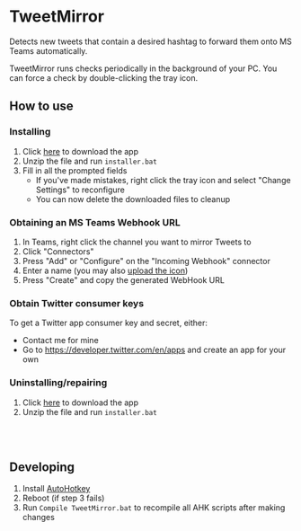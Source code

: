 # TweetMirror
Detects new tweets that contain a desired hashtag to forward them onto MS Teams automatically.

TweetMirror runs checks periodically in the background of your PC. You can force a check by double-clicking the tray icon.


## How to use
### Installing
1. Click [here](../../archive/master.zip) to download the app
2. Unzip the file and run `installer.bat`
3. Fill in all the prompted fields
	- If you've made mistakes, right click the tray icon and select "Change Settings" to reconfigure
	- You can now delete the downloaded files to cleanup

### Obtaining an MS Teams Webhook URL
1. In Teams, right click the channel you want to mirror Tweets to
2. Click "Connectors"
3. Press "Add" or "Configure" on the "Incoming Webhook" connector
4. Enter a name (you may also [upload the icon](../../master/TweetMirror%20Teams%20icon.png?raw=true))
5. Press "Create" and copy the generated WebHook URL

### Obtain Twitter consumer keys
To get a Twitter app consumer key and secret, either:
- Contact me for mine
- Go to https://developer.twitter.com/en/apps and create an app for your own

### Uninstalling/repairing
1. Click [here](../../archive/master.zip) to download the app
2. Unzip the file and run `installer.bat`


<br/>
<br/>

## Developing
1. Install [AutoHotkey](https://www.autohotkey.com/)
2. Reboot (if step 3 fails)
3. Run `Compile TweetMirror.bat` to recompile all AHK scripts after making changes
